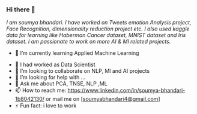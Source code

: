 ### Hi there 👋
*I am soumya bhandari. I have worked on Tweets emotion Analysis project, Face Recognition, dimensionality reduction project etc. I also used kaggle data for learning like Haberman Cancer dataset, MNIST dataset and Iris dataset. I am passionate to work on more AI & Ml related projects.*

* 🔭 I’m currently learning Applied Machine Learning
- 🌱 I had worked as Data Scientist
- 👯 I’m looking to collaborate on NLP, Ml and AI projects
- 🤔 I’m looking for help with ...
- 💬 Ask me about PCA, TNSE, NLP ,ML
- 📫 How to reach me: https://www.linkedin.com/in/soumya-bhandari-1b8042130/ or mail me on [soumyabhandari4@gmail.com]
- ⚡ Fun fact: i love to work 
